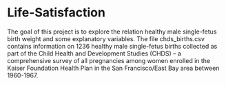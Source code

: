 # Life-Satisfaction

The goal of this project is to explore the relation healthy male single-fetus birth weight and some explanatory variables. The file chds_births.csv contains information on 1236 healthy male single-fetus births collected as part of the Child Health and Development Studies (CHDS) – a comprehensive survey of all pregnancies among women enrolled in the Kaiser Foundation Health Plan in the San Francisco/East Bay area between 1960-1967.

